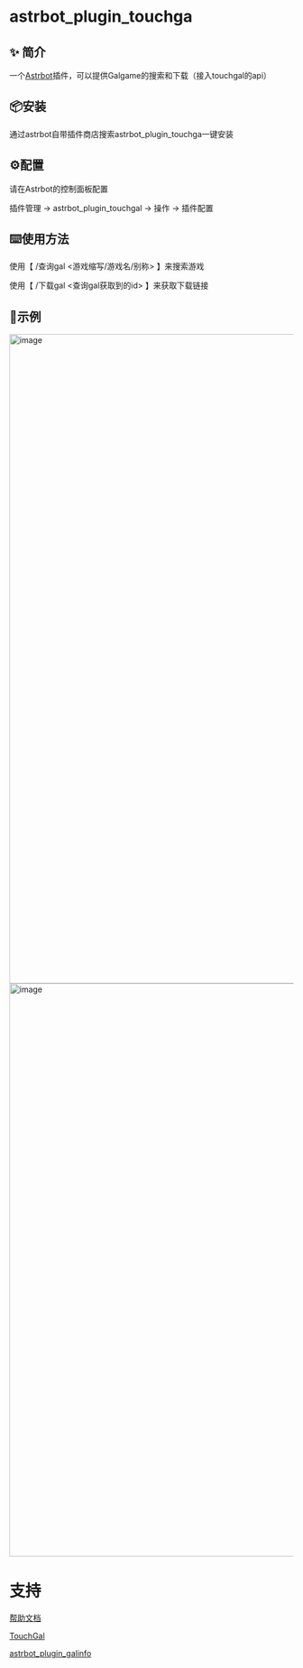# astrbot_plugin_touchga

## ✨ 简介
一个[Astrbot](https://github.com/Soulter/AstrBot)插件，可以提供Galgame的搜索和下载（接入touchgal的api）

## 📦安装
通过astrbot自带插件商店搜索astrbot_plugin_touchga一键安装

## ⚙配置

请在Astrbot的控制面板配置

插件管理 -> astrbot_plugin_touchgal -> 操作 -> 插件配置


## ⌨️使用方法
使用【 /查询gal <游戏缩写/游戏名/别称> 】来搜索游戏

使用【 /下载gal <查询gal获取到的id> 】来获取下载链接

## 📌示例
<img width="1058" height="1151" alt="image" src="https://github.com/user-attachments/assets/5cf5c2af-50aa-4e30-aa3a-965ca6ff5ed0" />

<img width="627" height="1016" alt="image" src="https://github.com/user-attachments/assets/25241a83-71ce-4b7f-838c-d92cf215fe21" />





# 支持

[帮助文档](https://astrbot.app)

[TouchGal](https://www.touchgal.us/)

[astrbot_plugin_galinfo](https://github.com/Hxfrzc/astrbot_plugin_galinfo)
